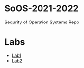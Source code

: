 # SoOS-2021-2022
Sequrity of Operation Systems Repo

# Labs
  - [Lab1](https://github.com/ullibniss/SoOS-2021-2022/tree/master/labs/lab1)
  - [Lab2](https://github.com/ullibniss/SoOS-2021-2022/tree/master/labs/lab2)
